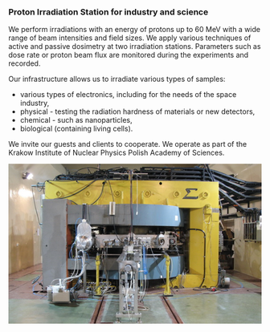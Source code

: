 ﻿---
hide:
    - toc
    - navigation
---

### Proton Irradiation Station for industry and science
We  perform irradiations with an energy of protons up to 60 MeV with a wide range of beam intensities and field sizes.
We apply various techniques of active and passive dosimetry at two irradiation stations. 
Parameters such as dose rate or proton beam flux are monitored during the experiments and recorded.

Our infrastructure allows us to irradiate various types of samples:

 * various types of electronics, including for the needs of the space industry, 
 * physical - testing the radiation hardness of materials or new detectors,  
 * chemical - such as nanoparticles,  
 * biological (containing living cells).

We invite our guests and clients to cooperate.
We operate as part of the Krakow Institute of Nuclear Physics Polish Academy of Sciences. 

![AIC-144 cyclotron](img/aic.png)

